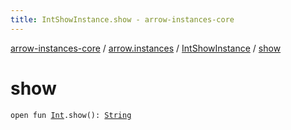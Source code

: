```yaml
---
title: IntShowInstance.show - arrow-instances-core
---
```


[arrow-instances-core](../../index.html) / [arrow.instances](../index.html) / [IntShowInstance](index.html) / [show](./show.html)

# show

`open fun `[`Int`](https://kotlinlang.org/api/latest/jvm/stdlib/kotlin/-int/index.html)`.show(): `[`String`](https://kotlinlang.org/api/latest/jvm/stdlib/kotlin/-string/index.html)